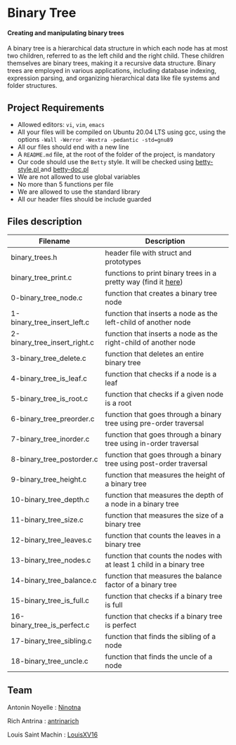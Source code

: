 
# Binary Tree

#### Creating and manipulating binary trees

A binary tree is a hierarchical data structure in which each node has at most two children, referred to as the left child and the right child. These children themselves are binary trees, making it a recursive data structure. Binary trees are employed in various applications, including database indexing, expression parsing, and organizing hierarchical data like file systems and folder structures.

## Project Requirements
- Allowed editors: `vi`, `vim`, `emacs`
- All your files will be compiled on Ubuntu 20.04 LTS using gcc, using the options `-Wall -Werror -Wextra -pedantic -std=gnu89`
- All our files should end with a new line
- A `README.md` file, at the root of the folder of the project, is mandatory
- Our code should use the `Betty` style. It will be checked using [betty-style.pl ](https://github.com/hs-hq/Betty/blob/main/betty-style.pl)and [betty-doc.pl](https://github.com/hs-hq/Betty/blob/main/betty-doc.pl)
- We are not allowed to use global variables
- No more than 5 functions per file
- We are allowed to use the standard library
- All our header files should be include guarded

## Files description

| Filename | Description |
| -------- | -------- |
| binary_trees.h    | header file with struct and prototypes   |
| binary_tree_print.c   | functions to print binary trees in a pretty way (find it [here](https://github.com/hs-hq/0x1C.c))    |
| 0-binary_tree_node.c      | function that creates a binary tree node    |
| 1-binary_tree_insert_left.c    |  function that inserts a node as the left-child of another node   |
| 2-binary_tree_insert_right.c    | function that inserts a node as the right-child of another node    |
| 3-binary_tree_delete.c    | function that deletes an entire binary tree    |
| 4-binary_tree_is_leaf.c    | function that checks if a node is a leaf    |
| 5-binary_tree_is_root.c    |  function that checks if a given node is a root    |
| 6-binary_tree_preorder.c    | function that goes through a binary tree using pre-order traversal    |
| 7-binary_tree_inorder.c    | function that goes through a binary tree using in-order traversal    |
| 8-binary_tree_postorder.c    | function that goes through a binary tree using post-order traversal    |
| 9-binary_tree_height.c    | function that measures the height of a binary tree    |
| 10-binary_tree_depth.c    | function that measures the depth of a node in a binary tree    |
| 11-binary_tree_size.c    |  function that measures the size of a binary tree    |
| 12-binary_tree_leaves.c    | function that counts the leaves in a binary tree    |
| 13-binary_tree_nodes.c    | function that counts the nodes with at least 1 child in a binary tree    |
| 14-binary_tree_balance.c    | function that measures the balance factor of a binary tree    |
| 15-binary_tree_is_full.c    | function that checks if a binary tree is full    |
| 16-binary_tree_is_perfect.c    | function that checks if a binary tree is perfect    |
| 17-binary_tree_sibling.c    | function that finds the sibling of a node    |
| 18-binary_tree_uncle.c    | function that finds the uncle of a node   |

## Team
Antonin Noyelle : [Ninotna](https://github.com/Ninotna)

Rich Antrina : [antrinarich](https://github.com/antrinarich)

Louis Saint Machin : [LouisXV16](https://github.com/LouisXV16)